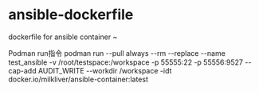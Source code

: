 # ansible-dockerfile
dockerfile for ansible container ~

Podman run指令
podman run --pull always --rm --replace --name test_ansible -v /root/testspace:/workspace -p 55555:22 -p 55556:9527 --cap-add AUDIT_WRITE --workdir /workspace -idt docker.io/milkliver/ansible-container:latest
